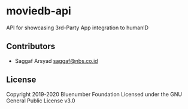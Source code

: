 # moviedb-api

API for showcasing 3rd-Party App integration to humanID

## Contributors

- Saggaf Arsyad <saggaf@nbs.co.id>

## License

Copyright 2019-2020 Bluenumber Foundation Licensed under the GNU General Public License v3.0
